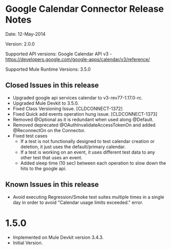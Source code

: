 Google Calendar Connector Release Notes
==========================================

Date: 12-May-2014

Version: 2.0.0

Supported API versions: Google Calendar API v3 - https://developers.google.com/google-apps/calendar/v3/reference/

Supported Mule Runtime Versions: 3.5.0

Closed Issues in this release
------------------------------

 - Upgraded google api services calendar to v3-rev77-1.17.0-rc.
 - Upgraded Mule Devkit to 3.5.0.
 - Fixed Class Versioning Issue. [CLDCONNECT-1372]
 - Fixed Quick add events operation hung issue. [CLDCONNECT-1373]
 - Removed @Optional as it is redundant when used along @Default.
 - Removed deprecated @OAuthInvalidateAccessTokenOn and added @ReconnectOn on the Connector.
 - Fixed test cases
    - If a test is not functionally designed to test calendar creation or deletion, it just uses the default/primary calendar.
    - If a test is working on an event, it uses different test data to any other test that uses an event.
    - Added sleep time (10 sec) between each operation to slow down the hits to the google api.

Known Issues in this release
------------------------------

 - Avoid executing Regression/Smoke test suites multiple times in a single day in order to avoid "Calendar usage limits exceeded." error.

1.5.0
=====

 - Implemented on Mule Devkit version 3.4.3.
 - Initial Version.